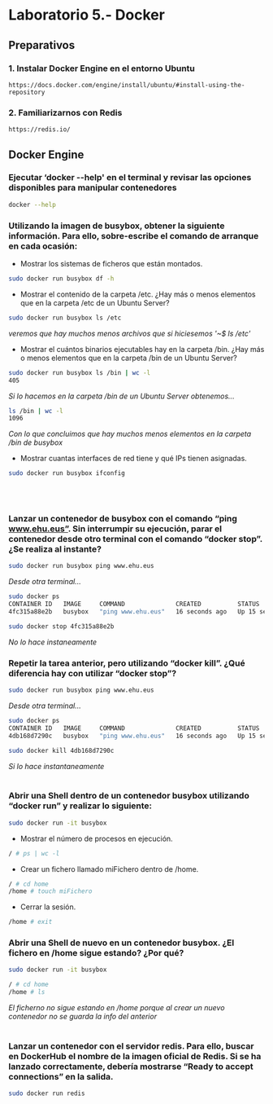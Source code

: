 # Laboratorio 5.- Docker

## Preparativos

### 1. Instalar Docker Engine en el entorno Ubuntu
```
https://docs.docker.com/engine/install/ubuntu/#install-using-the-repository
```
### 2. Familiarizarnos con Redis
```
https://redis.io/
```

## Docker Engine

### Ejecutar ‘docker --help' en el terminal y revisar las opciones disponibles para manipular contenedores

```bash
docker --help
```
### Utilizando la imagen de busybox, obtener la siguiente información. Para ello, sobre-escribe el comando de arranque en cada ocasión:
- Mostrar los sistemas de ficheros que están montados.
```bash
sudo docker run busybox df -h
```
- Mostrar el contenido de la carpeta /etc. ¿Hay más o menos elementos que en la carpeta /etc de un Ubuntu Server?
```bash
sudo docker run busybox ls /etc
```
*veremos que hay muchos menos archivos que si hiciesemos '~$ ls /etc'*
- Mostrar el cuántos binarios ejecutables hay en la carpeta /bin. ¿Hay más o menos elementos que en la carpeta /bin de un Ubuntu Server?
```bash
sudo docker run busybox ls /bin | wc -l
405
```
*Si lo hacemos en la carpeta /bin de un Ubuntu Server obtenemos...*
```bash
ls /bin | wc -l
1096
```
*Con lo que concluimos que hay muchos menos elementos en la carpeta /bin de busybox*
- Mostrar cuantas interfaces de red tiene y qué IPs tienen asignadas.
```bash
sudo docker run busybox ifconfig

```
<br/><br/>
### Lanzar un contenedor de busybox con el comando “ping www.ehu.eus”. Sin interrumpir su ejecución, parar  el contenedor desde otro terminal con el comando “docker stop”. ¿Se realiza al instante?
```bash
sudo docker run busybox ping www.ehu.eus
```
*Desde otra terminal...*
```bash
sudo docker ps
CONTAINER ID   IMAGE     COMMAND              CREATED          STATUS          PORTS     NAMES
4fc315a88e2b   busybox   "ping www.ehu.eus"   16 seconds ago   Up 15 seconds             elastic_lichterman

sudo docker stop 4fc315a88e2b
```
*No lo hace instaneamente*

### Repetir la tarea anterior, pero utilizando “docker kill”. ¿Qué diferencia hay con utilizar “docker stop”?
```bash
sudo docker run busybox ping www.ehu.eus
```
*Desde otra terminal...*
```bash
sudo docker ps
CONTAINER ID   IMAGE     COMMAND              CREATED          STATUS          PORTS     NAMES
4db168d7290c   busybox   "ping www.ehu.eus"   16 seconds ago   Up 15 seconds             recursing_cerf

sudo docker kill 4db168d7290c
```
*Si lo hace instantaneamente*
<br/><br/>
### Abrir una Shell dentro de un contenedor busybox utilizando “docker run” y realizar lo siguiente: 
```bash
sudo docker run -it busybox
```
- Mostrar el número de procesos en ejecución.
```bash
/ # ps | wc -l
```
- Crear un fichero llamado miFichero dentro de /home.
```bash
/ # cd home
/home # touch miFichero
```
- Cerrar la sesión.
```bash
/home # exit
```
### Abrir una Shell de nuevo en un contenedor busybox. ¿El fichero en /home sigue estando? ¿Por qué? 
 ```bash
sudo docker run -it busybox
```
```bash
/ # cd home
/home # ls
```
*El ficherno no sigue estando en /home porque al crear un nuevo contenedor no se guarda la info del anterior*
<br/><br/>
### Lanzar un contenedor con el servidor redis. Para ello, buscar en DockerHub el nombre de la imagen oficial  de Redis. Si se ha lanzado correctamente, debería mostrarse “Ready to accept connections” en la salida. 
```bash
sudo docker run redis
```
